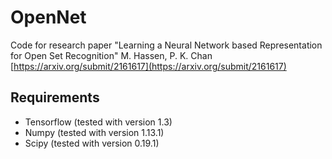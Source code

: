 # OpenNet

Code for research paper "Learning a Neural Network based Representation for Open Set Recognition" M. Hassen, P. K. Chan
[https://arxiv.org/submit/2161617](https://arxiv.org/submit/2161617)

## Requirements

* Tensorflow (tested with version 1.3)
* Numpy (tested with version 1.13.1)
* Scipy (tested with version 0.19.1)
